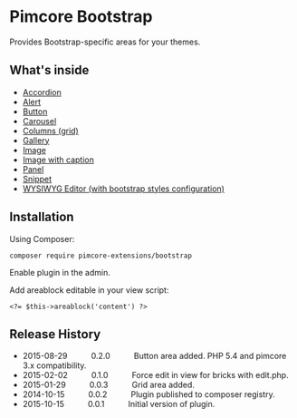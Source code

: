 # Pimcore Bootstrap

Provides Bootstrap-specific areas for your themes.

## What's inside
* [Accordion](http://getbootstrap.com/javascript/#collapse-example-accordion)
* [Alert](http://getbootstrap.com/javascript/#alerts)
* [Button](http://getbootstrap.com/css/#buttons)
* [Carousel](http://getbootstrap.com/javascript/#carousel)
* [Columns (grid)](http://getbootstrap.com/css/#grid)
* [Gallery](http://getbootstrap.com/components/#thumbnails)
* [Image](http://getbootstrap.com/css/#images-responsive)
* [Image with caption](http://getbootstrap.com/components/#thumbnails-custom-content)
* [Panel](http://getbootstrap.com/components/#panels)
* [Snippet](https://www.pimcore.org/wiki/pages/viewpage.action?pageId=14551599)
* [WYSIWYG Editor (with bootstrap styles configuration)](https://www.pimcore.org/wiki/display/PIMCORE3/WYSIWYG)

## Installation

Using Composer:

```
composer require pimcore-extensions/bootstrap
```

Enable plugin in the admin.

Add areablock editable in your view script:
```
<?= $this->areablock('content') ?>
```

## Release History

* 2015-08-29   0.2.0   Button area added. PHP 5.4 and pimcore 3.x compatibility.
* 2015-02-02   0.1.0   Force edit in view for bricks with edit.php.
* 2015-01-29   0.0.3   Grid area added.
* 2014-10-15   0.0.2   Plugin published to composer registry.
* 2015-10-15   0.0.1   Initial version of plugin.
